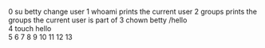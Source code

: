 0 su betty            change user 
1 whoami              prints the current user
2 groups              prints the groups the current user is part of
3 chown betty /hello   
4 touch hello          
5 
6
7
8
9
10
11
12
13